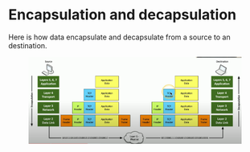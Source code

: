 # Encapsulation and decapsulation

Here is how data encapsulate and decapsulate from a source to an destination.&#x20;

<figure><img src="../../.gitbook/assets/image.png" alt=""><figcaption></figcaption></figure>



